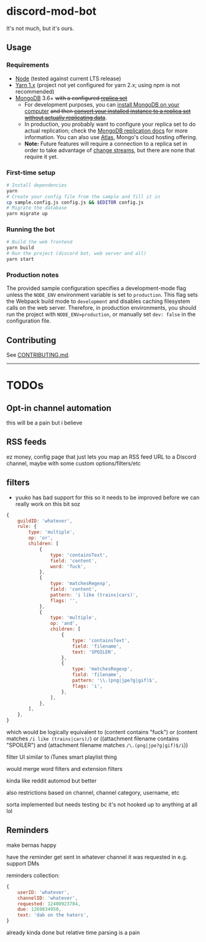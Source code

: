 # discord-mod-bot

It's not much, but it's ours.

## Usage

### Requirements

- [Node](https://nodejs.org/en/download/) (tested against current LTS release)
- [Yarn 1.x](https://classic.yarnpkg.com/en/docs/install) (project not yet configured for yarn 2.x; using npm is not recommended)
- [MongoDB](https://www.mongodb.com/) 3.6+ ~~with a configured [replica set](https://docs.mongodb.com/manual/administration/replica-set-deployment/)~~
  - For development purposes, you can [install MongoDB on your computer](https://docs.mongodb.com/manual/installation/) ~~and then [convert your installed instance to a replica set without actually replicating data](https://docs.mongodb.com/manual/tutorial/convert-standalone-to-replica-set/)~~.
  - In production, you probably want to configure your replica set to do actual replication; check the [MongoDB replication docs](https://docs.mongodb.com/manual/administration/replica-set-deployment/) for more information. You can also use [Atlas](https://www.mongodb.com/cloud/atlas), Mongo's cloud hosting offering.
  - **Note:** Future features will require a connection to a replica set in order to take advantage of [change streams](https://docs.mongodb.com/v3.6/changeStreams/), but there are none that require it yet.

### First-time setup

```bash
# Install dependencies
yarn
# Create your config file from the sample and fill it in
cp sample.config.js config.js && $EDITOR config.js
# Migrate the database
yarn migrate up
```

### Running the bot

```bash
# Build the web frontend
yarn build
# Run the project (discord bot, web server and all)
yarn start
```

### Production notes

The provided sample configuration specifies a development-mode flag unless the `NODE_ENV` environment variable is set to `production`. This flag sets the Webpack build mode to `development` and disables caching filesystem calls on the web server. Therefore, in production environments, you should run the project with `NODE_ENV=production`, or manually set `dev: false` in the configuration file.

## Contributing

See [CONTRIBUTING.md](CONTRIBUTING.md).

---

# TODOs

## Opt-in channel automation

this will be a pain but i believe

## RSS feeds

ez money, config page that just lets you map an RSS feed URL to a Discord channel, maybe with some custom options/filters/etc

## filters

- yuuko has bad support for this so it needs to be improved before we can really work on this bit soz

```js
{
    guildID: 'whatever',
    rule: {
        type: 'multiple',
        op: 'or',
        children: [
            {
                type: 'containsText',
                field: 'content',
                word: 'fuck',
            },
            {
                type: 'matchesRegexp',
                field: 'content',
                pattern: 'i like (trains|cars)',
                flags: '',
            },
            {
                type: 'multiple',
                op: 'and',
                children: [
                    {
                        type: 'containsText',
                        field: 'filename',
                        text: 'SPOILER',
                    },
                    {
                        type: 'matchesRegexp',
                        field: 'filename',
                        pattern: '\\.(png|jpe?g|gif)$',
                        flags: 'i',
                    },
                ],
            },
        ],
    },
}
```

which would be logically equivalent to (content contains "fuck") or (content matches `/i like (trains|cars)/`) or ((attachment filename contains "SPOILER") and (attachment filename matches `/\.(png|jpe?g|gif)$/i`))

filter UI similar to iTunes smart playlist thing

would merge word filters and extension filters

kinda like reddit automod but better

also restrictions based on channel, channel category, username, etc

sorta implemented but needs testing bc it's not hooked up to anything at all lol

## Reminders

make bernas happy

have the reminder get sent in whatever channel it was requested in e.g. support DMs

reminders collection: 

```js
{
    userID: 'whatever',
    channelID: 'whatever',
    requested: 12400923784,
    due: 1269834950,
    text: 'dab on the haters',
}
```

already kinda done but relative time parsing is a pain

